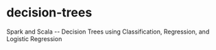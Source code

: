 # decision-trees
Spark and Scala -- Decision Trees using Classification, Regression, and Logistic Regression
